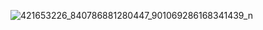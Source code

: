 ![421653226_840786881280447_901069286168341439_n](https://github.com/user-attachments/assets/bb25b851-0602-46d5-9253-d3dcfad394b7)
